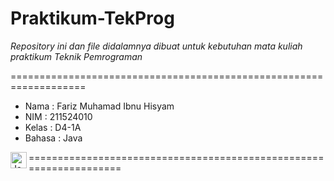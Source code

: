 # Praktikum-TekProg


*Repository ini dan file didalamnya dibuat untuk kebutuhan mata kuliah praktikum _Teknik Pemrograman_*

===================================================================

- Nama   : Fariz Muhamad Ibnu Hisyam
- NIM    : 211524010
- Kelas  : D4-1A
- Bahasa : Java

<img align="left" alt="Java" width="26px" src="https://1000logos.net/wp-content/uploads/2020/09/Java-Logo.png" />

===================================================================
